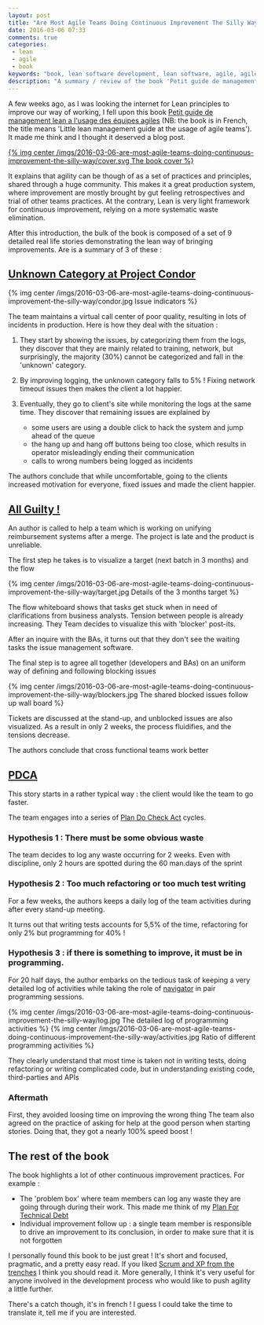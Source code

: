 ```yaml
---
layout: post
title: "Are Most Agile Teams Doing Continuous Improvement The Silly Way ?"
date: 2016-03-06 07:33
comments: true
categories:
 - lean
 - agile
 - book
keywords: "book, lean software development, lean software, agile, agile software development"
description: "A summary / review of the book 'Petit guide de management lean a l'usage des équipes agiles'"
---
```

A few weeks ago, as I was looking the internet for Lean principles to improve our way of working, I fell upon this book [Petit guide de management lean a l'usage des équipes agiles](leanagilecamp.fr) (NB: the book is in French, the title means 'Little lean management guide at the usage of agile teams'). It made me think and I thought it deserved a blog post.

[{% img center /imgs/2016-03-06-are-most-agile-teams-doing-continuous-improvement-the-silly-way/cover.svg The book cover %}](leanagilecamp.fr)

It explains that agility can be though of as a set of practices and principles, shared through a huge community. This makes it a great production system, where improvement are mostly brought by gut feeling retrospectives and trial of other teams practices. At the contrary, Lean is very light framework for continuous improvement, relying on a more systematic waste elimination.

After this introduction, the bulk of the book is composed of a set of 9 detailed real life stories demonstrating the lean way of bringing improvements. Are is a summary of 3 of these :

## [Unknown Category at Project Condor](http://leanagilecamp.fr/guide.html#scène-de-crime-la-catégorie-mystère-du-projet-condor)

{% img center /imgs/2016-03-06-are-most-agile-teams-doing-continuous-improvement-the-silly-way/condor.jpg Issue indicators %}

The team maintains a virtual call center of poor quality, resulting in lots of incidents in production. Here is how they deal with the situation :

1. They start by showing the issues, by categorizing them from the logs, they discover that they are mainly related to training, network, but surprisingly, the majority (30%) cannot be categorized and fall in the 'unknown' category.
2. By improving logging, the unknown category falls to 5% ! Fixing network timeout issues then makes the client a lot happier.
3. Eventually, they go to client's site while monitoring the logs at the same time. They discover that remaining issues are explained by

    * some users are using a double click to hack the system and jump ahead of the queue
    * the hang up and hang off buttons being too close, which results in operator misleadingly ending their communication
    * calls to wrong numbers being logged as incidents

The authors conclude that while uncomfortable, going to the clients increased motivation for everyone, fixed issues and made the client happier.

## [All Guilty !](http://leanagilecamp.fr/guide.html#scène-de-crime-tous-coupables)

An author is called to help a team which is working on unifying reimbursement systems after a merge. The project is late and the product is unreliable.

The first step he takes is to visualize a target (next batch in 3 months) and the flow

{% img center /imgs/2016-03-06-are-most-agile-teams-doing-continuous-improvement-the-silly-way/target.jpg Details of the 3 months target %}

The flow whiteboard shows that tasks get stuck when in need of clarifications from business analysts. Tension between people is already increasing. They Team decides to visualize this with 'blocker' post-its.

After an inquire with the BAs, it turns out that they don't see the waiting tasks the issue management software.

The final step is to agree all together (developers and BAs) on an uniform way of defining and following blocking issues

{% img center /imgs/2016-03-06-are-most-agile-teams-doing-continuous-improvement-the-silly-way/blockers.jpg The shared blocked issues follow up wall board %}

Tickets are discussed at the stand-up, and unblocked issues are also visualized. As a result in only 2 weeks, the process fluidifies, and the tensions decrease.

The authors conclude that cross functional teams work better

## [PDCA](http://leanagilecamp.fr/guide.html#scène-de-crime-joue-la-courte-et-précise)

This story starts in a rather typical way : the client would like the team to go faster.

The team engages into a series of [Plan Do Check Act](https://en.wikipedia.org/wiki/PDCA) cycles.

### Hypothesis 1 : There must be some obvious waste

The team decides to log any waste occurring for 2 weeks. Even with discipline, only 2 hours are spotted during the 60 man.days of the sprint

### Hypothesis 2 : Too much refactoring or too much test writing

For a few weeks, the authors keeps a daily log of the team activities during after every stand-up meeting.

It turns out that writing tests accounts for 5,5% of the time, refactoring for only 2% but programming for 40% !

### Hypothesis 3 : if there is something to improve, it must be in programming.

For 20 half days, the author embarks on the tedious task of keeping a very detailed log of activities while taking the role of [navigator](https://en.wikipedia.org/wiki/Pair_programming#Remote_pair_programming) in pair programming sessions.

{% img center /imgs/2016-03-06-are-most-agile-teams-doing-continuous-improvement-the-silly-way/log.jpg The detailed log of programming activities %}
{% img center /imgs/2016-03-06-are-most-agile-teams-doing-continuous-improvement-the-silly-way/activities.jpg Ratio of different programming activities %}

They clearly understand that most time is taken not in writing tests, doing refactoring or writing complicated code, but in understanding existing code, third-parties and APIs

### Aftermath

First, they avoided loosing time on improving the wrong thing
The team also agreed on the practice of asking for help at the good person when starting stories. Doing that, they got a nearly 100% speed boost !

## The rest of the book

The book highlights a lot of other continuous improvement practices. For example :

* The 'problem box' where team members can log any waste they are going through during their work. This made me think of my [Plan For Technical Debt](/a-plan-for-technical-debt-lean-software-development-part-7/)
* Individual improvement follow up : a single team member is responsible to drive an improvement to its conclusion, in order to make sure that it is not forgotten

I personally found this book to be just great ! It's short and focused, pragmatic, and a pretty easy read. If you liked [Scrum and XP from the trenches](http://www.infoq.com/minibooks/scrum-xp-from-the-trenches-2) I think you should read it. More generally, I think it's very useful for anyone involved in the development process who would like to push agility a little further.

There's a catch though, it's in french ! I guess I could take the time to translate it, tell me if you are interested.